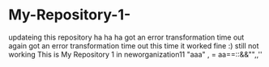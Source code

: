 # My-Repository-1-
updateing this repository ha ha ha
got an error transformation time out
again got an error transformation time out
this time it worked fine :)
still not working
This is My Repository 1 in neworganization11 "aaa" , =
aa==::&&"",,''
